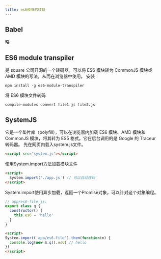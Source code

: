 ```yaml
---
title: es6模块的转码
---
```

## Babel

略

## ES6 module transpiler

是 square 公司开源的一个转码器，可以将 ES6 模块转为 CommonJS 模块或 AMD 模块的写法，从而在浏览器中使用。
安装

```shell
npm install -g es6-module-transpiler
```

将 ES6 模块文件转码

```shell
compile-modules convert file1.js file2.js
```

## SystemJS

它是一个垫片库（polyfill），可以在浏览器内加载 ES6 模块、AMD 模块和 CommonJS 模块，将其转为 ES5 格式。它在后台调用的是 Google 的 Traceur 转码器。
先在网页内载入system.js文件。

```html
<script src="system.js"></script>
```

使用System.import方法加载模块文件

```html
<script>
  System.import('./app.js') // 可以自动转码
</script>
```

System.import使用异步加载，返回一个Promise对象，可以针对这个对象编程。

```javascript
// app/es6-file.js:
export class q {
  constructor() {
    this.es6 = 'hello'
  }
}
```

```html
<script>
System.import('app/es6-file').then(function(m) {
  console.log(new m.q().es6) // hello
})
</script>
```
